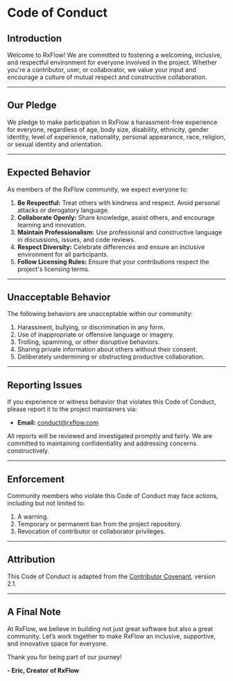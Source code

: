 # Code of Conduct

## Introduction

Welcome to RxFlow! We are committed to fostering a welcoming, inclusive, and respectful environment for everyone involved in the project. Whether you're a contributor, user, or collaborator, we value your input and encourage a culture of mutual respect and constructive collaboration.

---

## Our Pledge

We pledge to make participation in RxFlow a harassment-free experience for everyone, regardless of age, body size, disability, ethnicity, gender identity, level of experience, nationality, personal appearance, race, religion, or sexual identity and orientation.

---

## Expected Behavior

As members of the RxFlow community, we expect everyone to:

1. **Be Respectful:** Treat others with kindness and respect. Avoid personal attacks or derogatory language.
2. **Collaborate Openly:** Share knowledge, assist others, and encourage learning and innovation.
3. **Maintain Professionalism:** Use professional and constructive language in discussions, issues, and code reviews.
4. **Respect Diversity:** Celebrate differences and ensure an inclusive environment for all participants.
5. **Follow Licensing Rules:** Ensure that your contributions respect the project's licensing terms.

---

## Unacceptable Behavior

The following behaviors are unacceptable within our community:

1. Harassment, bullying, or discrimination in any form.
2. Use of inappropriate or offensive language or imagery.
3. Trolling, spamming, or other disruptive behaviors.
4. Sharing private information about others without their consent.
5. Deliberately undermining or obstructing productive collaboration.

---

## Reporting Issues

If you experience or witness behavior that violates this Code of Conduct, please report it to the project maintainers via:

- **Email:** conduct@rxflow.com

All reports will be reviewed and investigated promptly and fairly. We are committed to maintaining confidentiality and addressing concerns constructively.

---

## Enforcement

Community members who violate this Code of Conduct may face actions, including but not limited to:

1. A warning.
2. Temporary or permanent ban from the project repository.
3. Revocation of contributor or collaborator privileges.

---

## Attribution

This Code of Conduct is adapted from the [Contributor Covenant](https://www.contributor-covenant.org), version 2.1.

---

## A Final Note

At RxFlow, we believe in building not just great software but also a great community. Let’s work together to make RxFlow an inclusive, supportive, and innovative space for everyone.

Thank you for being part of our journey!

**- Eric, Creator of RxFlow**

